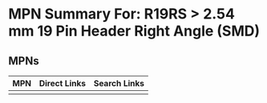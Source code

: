 



# MPN Summary For: R19RS > 2.54 mm 19 Pin Header Right Angle (SMD)

## MPNs
  

|MPN|Direct Links|Search Links|
| :--- | :--- | :--- |
||||
